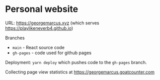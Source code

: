 # Personal website

URL: https://georgemarcus.xyz (which serves https://playlikeneverb4.github.io)

Branches
* `main` - React source code
* `gh-pages` - code used for github pages

Deployment: `yarn deploy` which pushes code to the `gh-pages` branch.

Collecting page view statistics at https://georgemarcus.goatcounter.com
